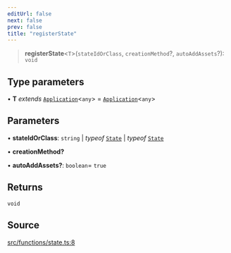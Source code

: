 ```yaml
---
editUrl: false
next: false
prev: false
title: "registerState"
---
```


> **registerState**\<`T`\>(`stateIdOrClass`, `creationMethod`?, `autoAddAssets`?): `void`

## Type parameters

• **T** *extends* [`Application`](/api/classes/application/)\<`any`\> = [`Application`](/api/classes/application/)\<`any`\>

## Parameters

• **stateIdOrClass**: `string` \| *typeof* [`State`](/api/classes/state/) \| *typeof* [`State`](/api/classes/state/)

• **creationMethod?**

• **autoAddAssets?**: `boolean`= `true`

## Returns

`void`

## Source

[src/functions/state.ts:8](https://github.com/relishinc/dill-pixel/blob/10f512f7f577ca5e74162827f11215b28df5ca97/src/functions/state.ts#L8)
